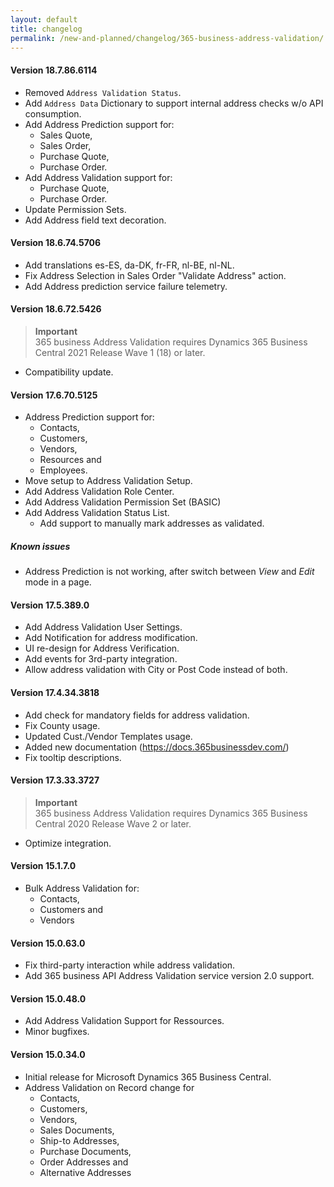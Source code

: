 ```yaml
---
layout: default
title: changelog
permalink: /new-and-planned/changelog/365-business-address-validation/
---
```


#### Version 18.7.86.6114
 - Removed `Address Validation Status`.
 - Add `Address Data` Dictionary to support internal address checks w/o API consumption.
 - Add Address Prediction support for:
   - Sales Quote,
   - Sales Order,
   - Purchase Quote,
   - Purchase Order.
 - Add Address Validation support for:
   - Purchase Quote,
   - Purchase Order.
 - Update Permission Sets.
 - Add Address field text decoration.

#### Version 18.6.74.5706
 - Add translations es-ES, da-DK, fr-FR, nl-BE, nl-NL.
 - Fix Address Selection in Sales Order "Validate Address" action.
 - Add Address prediction service failure telemetry.

#### Version 18.6.72.5426

 > **Important**<br>365 business Address Validation requires Dynamics 365 Business Central 2021 Release Wave 1 (18) or later.

 - Compatibility update.

#### Version 17.6.70.5125

 - Address Prediction support for:
   - Contacts,
   - Customers,
   - Vendors,
   - Resources and
   - Employees.
 - Move setup to Address Validation Setup.
 - Add Address Validation Role Center.
 - Add Address Validation Permission Set (BASIC)
 - Add Address Validation Status List.
   - Add support to manually mark addresses as validated.

##### Known issues

 - Address Prediction is not working, after switch between *View* and *Edit* mode in a page.

#### Version 17.5.389.0

 - Add Address Validation User Settings.
 - Add Notification for address modification.
 - UI re-design for Address Verification.
 - Add events for 3rd-party integration.
 - Allow address validation with City or Post Code instead of both.

#### Version 17.4.34.3818

 - Add check for mandatory fields for address validation.
 - Fix County usage.
 - Updated Cust./Vendor Templates usage.
 - Added new documentation (https://docs.365businessdev.com/)
 - Fix tooltip descriptions.

#### Version 17.3.33.3727

 > **Important**<br>365 business Address Validation requires Dynamics 365 Business Central 2020 Release Wave 2 or later.

 - Optimize integration.

#### Version 15.1.7.0

 - Bulk Address Validation for:
   - Contacts,
   - Customers and
   - Vendors 

#### Version 15.0.63.0

 - Fix third-party interaction while address validation.
 - Add 365 business API Address Validation service version 2.0 support.

#### Version 15.0.48.0

 - Add Address Validation Support for Ressources.
 - Minor bugfixes.

#### Version 15.0.34.0

 - Initial release for Microsoft Dynamics 365 Business Central.
 - Address Validation on Record change for
   - Contacts,
   - Customers,
   - Vendors,
   - Sales Documents,
   - Ship-to Addresses,
   - Purchase Documents,
   - Order Addresses and
   - Alternative Addresses

